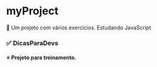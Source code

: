 # myProject

:rocket: Um projeto com vários exercícios. Estudando JavaScript


### :white_check_mark: DicasParaDevs




#### :star: Projeto para treinamento.
